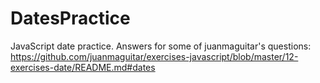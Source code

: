 # DatesPractice
JavaScript date practice.
Answers for some of juanmaguitar's questions:
https://github.com/juanmaguitar/exercises-javascript/blob/master/12-exercises-date/README.md#dates
